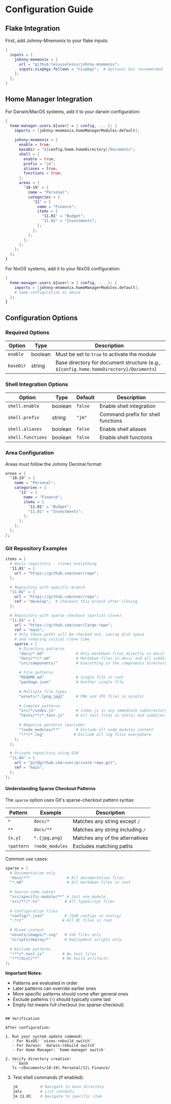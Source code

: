 # Configuration Guide

## Flake Integration

First, add Johnny-Mnemonix to your flake inputs:

```nix
{
  inputs = {
    johnny-mnemonix = {
      url = "github:lessuselesss/johnny-mnemonix";
      inputs.nixpkgs.follows = "nixpkgs";  # Optional but recommended
    };
  };
}
```

## Home Manager Integration

For Darwin/MacOS systems, add it to your darwin configuration:

```nix
{
  home-manager.users.${user} = { config, ... }: {
    imports = [johnny-mnemonix.homeManagerModules.default];
    
    johnny-mnemonix = {
      enable = true;
      baseDir = "${config.home.homeDirectory}/Documents";
      shell = {
        enable = true;
        prefix = "jm";
        aliases = true;
        functions = true;
      };
      areas = {
        "10-19" = {
          name = "Personal";
          categories = {
            "11" = {
              name = "Finance";
              items = {
                "11.01" = "Budget";
                "11.02" = "Investments";
              };
            };
          };
        };
      };
    };
  };
}
```

For NixOS systems, add it to your NixOS configuration:

```nix
{
  home-manager.users.${user} = { config, ... }: {
    imports = [johnny-mnemonix.homeManagerModules.default];
    # Same configuration as above
  };
}
```

## Configuration Options

### Required Options

| Option | Type | Description |
|--------|------|-------------|
| `enable` | boolean | Must be set to `true` to activate the module |
| `baseDir` | string | Base directory for document structure (e.g., `${config.home.homeDirectory}/Documents`) |

### Shell Integration Options

| Option | Type | Default | Description |
|--------|------|---------|-------------|
| `shell.enable` | boolean | `false` | Enable shell integration |
| `shell.prefix` | string | `"jm"` | Command prefix for shell functions |
| `shell.aliases` | boolean | `false` | Enable shell aliases |
| `shell.functions` | boolean | `false` | Enable shell functions |

### Area Configuration

Areas must follow the Johnny Decimal format:

```nix
areas = {
  "10-19" = {
    name = "Personal";
    categories = {
      "11" = {
        name = "Finance";
        items = {
          "11.01" = "Budget";
          "11.02" = "Investments";
        };
      };
    };
  };
};
```

### Git Repository Examples

```nix
items = {
  # Basic repository - clones everything
  "11.01" = {
    url = "https://github.com/user/repo";
  };

  # Repository with specific branch
  "11.02" = {
    url = "https://github.com/user/repo";
    ref = "develop";  # Checkout this branch after cloning
  };

  # Repository with sparse checkout (partial clone)
  "11.03" = {
    url = "https://github.com/user/large-repo";
    ref = "main";
    # Only these paths will be checked out, saving disk space
    # and reducing initial clone time
    sparse = [
      # Directory patterns
      "docs/*.md"              # Only markdown files directly in docs/
      "docs/**/*.md"           # Markdown files in docs/ and all subdirectories
      "src/components/"        # Everything in the components directory
      
      # File patterns
      "README.md"              # Single file in root
      "package.json"           # Another single file
      
      # Multiple file types
      "assets/*.{png,jpg}"     # PNG and JPG files in assets/
      
      # Complex patterns
      "src/*/index.js"         # index.js in any immediate subdirectory of src/
      "tests/**/*_test.js"     # All test files in tests/ and subdirectories
      
      # Negative patterns (exclude)
      "!node_modules/**"       # Exclude all node_modules content
      "!**/*.log"             # Exclude all log files everywhere
    ];
  };

  # Private repository using SSH
  "11.04" = {
    url = "git@github.com:user/private-repo.git";
    ref = "main";
  };
};
```

#### Understanding Sparse Checkout Patterns

The `sparse` option uses Git's sparse-checkout pattern syntax:

| Pattern | Example | Description |
|---------|---------|-------------|
| `*` | `docs/*` | Matches any string except `/` |
| `**` | `docs/**` | Matches any string including `/` |
| `{x,y}` | `*.{jpg,png}` | Matches any of the alternatives |
| `!pattern` | `!node_modules` | Excludes matching paths |

Common use cases:
```nix
sparse = [
  # Documentation only
  "docs/**"                # All documentation files
  "*.md"                   # All markdown files in root
  
  # Source code subset
  "src/specific-module/**" # Just one module
  "src/**/*.ts"           # All TypeScript files
  
  # Configuration files
  "config/*.json"         # JSON configs in config/
  ".*rc"                 # All RC files in root
  
  # Mixed content
  "assets/images/*.svg"   # SVG files only
  "scripts/deploy/*"      # Deployment scripts only
  
  # Exclude patterns
  "!**/*.test.js"        # No test files
  "!**/dist/**"          # No build artifacts
];
```

**Important Notes:**
- Patterns are evaluated in order
- Later patterns can override earlier ones
- More specific patterns should come after general ones
- Exclude patterns (`!`) should typically come last
- Empty list means full checkout (no sparse-checkout)
```

## Verification

After configuration:

1. Run your system update command:
   - For NixOS: `nixos-rebuild switch`
   - For Darwin: `darwin-rebuild switch`
   - For Home Manager: `home-manager switch`

2. Verify directory creation:
   ```bash
   ls ~/Documents/10-19\ Personal/11\ Finance/
   ```

3. Test shell commands (if enabled):
   ```bash
   jm          # Navigate to base directory
   jmls        # List contents
   jm 11.01    # Navigate to specific item
   ```